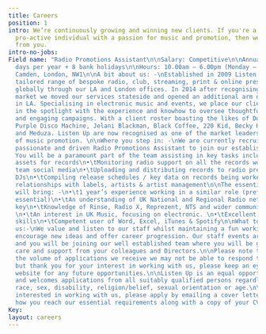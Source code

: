 ```yaml
---
title: Careers
position: 1
intro: We’re continuously growing and winning new clients. If you're a confident and
  pro-active individual with a passion for music and promotion, then we want to hear
  from you.
intro-no-jobs: 
Field name: "Radio Promotions Assistant\n\nSalary: Competitive\n\nAnnual Leave: 20
  days per year + 8 bank holidays\n\nHours: 10.00am – 6.00pm (Monday – Friday)\n\nLocation:
  Camden, London, NW1\n\nA bit about us: -\nEstablished in 2009 Listen Up offer a
  tailored range of bespoke radio, club, streaming, print & online press campaigns
  globally through our LA and London offices. In 2014 after recognising a gap in the
  market we moved our services stateside and opened an additional arm of the business
  in LA. Specialising in electronic music and events, we place our clients directly
  in the spotlight with the experience and knowhow to oversee thoughtful, effective
  and engaging campaigns. With a client roster boasting the likes of Doja Cat, MK,
  Purple Disco Machine, Jelani Blackman, Black Coffee, 220 Kid, Becky Hill, Sigala
  and Meduza. Listen Up are now recognised as one of the market leaders in the world
  of music promotion. \n\nWhere you step in: -\nWe are currently recruiting for a
  passionate and driven Radio Promotions Assistant to join our established Radio Team.
  You will be a paramount part of the team assisting in key tasks including:-\n•\tManaging
  assets for records\n•\tMonitoring radio support on all the records worked\n•\tCoordinating
  team social media\n•\tUploading and distributing records to radio presenters and
  DJs\n•\tCompiling release schedules / key data on records being worked and developing
  relationships with labels, artists & artist management\n\nThe essential skills you
  will bring: -\n•\t1 year’s experience working in a similar role (preferred but not
  essential)\n•\tAn understanding of UK National and Regional Radio networks being
  key\n•\tKnowledge of Rinse, Radio X, Reprezent, NTS and wider community stations
  \n•\tAn interest in UK Music, focusing on electronic. \n•\tExcellent communications
  skills\n•\tCompetent user of Word, Excel, iTunes & Spotify\n\nWhat to expect from
  us:-\nWe value and listen to our staff whilst maintaining a fun working environment,
  encourage new ideas and offer career progression. Our staff events are legendary,
  and you will be joining our well established team where you will be given genuine
  care and support from your colleagues and Directors.\n\nPlease note that due to
  the volume of applications we receive we may not be able to respond to all applications
  but thank you for your interest in working with us, please keep an eye out on our
  website for any future opportunities.\n\nListen Up is an equal opportunities employer
  and welcomes applications from all suitably qualified persons regardless of their
  race, sex, disability, religion/belief, sexual orientation or age.\n\nIf you are
  interested in working with us, please apply by emailing a cover letter outlining
  how you reach our essential requirements along with a copy of your CV to recruitment@listen-up.biz."
Key: 
layout: careers
---
```


